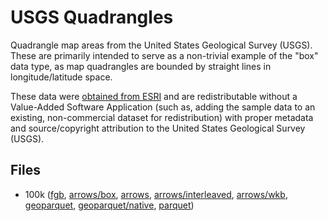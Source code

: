 
# USGS Quadrangles

Quadrangle map areas from the United States Geological Survey (USGS). These are primarily intended to serve as a non-trivial example of the "box" data type, as map quadrangles are bounded by straight lines in longitude/latitude space.

These data were [obtained from ESRI](https://www.arcgis.com/home/item.html?id=078eb80010984ddeb4bb5850889e5e9f) and are redistributable without a Value-Added Software Application (such as, adding the sample data to an existing, non-commercial dataset for redistribution) with proper metadata and source/copyright attribution to the United States Geological Survey (USGS).

<!-- begin file listing -->


## Files

- 100k ([fgb](https://raw.githubusercontent.com/geoarrow/geoarrow-data/v0.2.0-rc6/quadrangles/files/quadrangles_100k.fgb), [arrows/box](https://raw.githubusercontent.com/geoarrow/geoarrow-data/v0.2.0-rc6/quadrangles/files/quadrangles_100k_box.arrows), [arrows](https://raw.githubusercontent.com/geoarrow/geoarrow-data/v0.2.0-rc6/quadrangles/files/quadrangles_100k.arrows), [arrows/interleaved](https://raw.githubusercontent.com/geoarrow/geoarrow-data/v0.2.0-rc6/quadrangles/files/quadrangles_100k_interleaved.arrows), [arrows/wkb](https://raw.githubusercontent.com/geoarrow/geoarrow-data/v0.2.0-rc6/quadrangles/files/quadrangles_100k_wkb.arrows), [geoparquet](https://raw.githubusercontent.com/geoarrow/geoarrow-data/v0.2.0-rc6/quadrangles/files/quadrangles_100k_geo.parquet), [geoparquet/native](https://raw.githubusercontent.com/geoarrow/geoarrow-data/v0.2.0-rc6/quadrangles/files/quadrangles_100k_native.parquet), [parquet](https://raw.githubusercontent.com/geoarrow/geoarrow-data/v0.2.0-rc6/quadrangles/files/quadrangles_100k.parquet))
